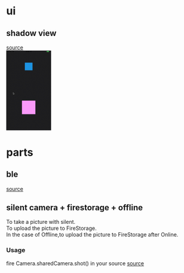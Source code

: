 # ui
## shadow view
<a href="https://github.com/highchops1981/mypace-swift/tree/master/ui/shadowView">source</a><br>
<img src="https://github.com/highchops1981/mypace-res/blob/master/shadowview.gif" alt="" title="" width=120>
# parts
## ble
<a href="https://github.com/highchops1981/mypace-swift/tree/master/parts/ble">source</a><br>
## silent camera + firestorage + offline
To take a picture with silent.<br>
To upload the picture to FireStorage.<br>
In the case of  Offline,to upload the picture to FireStorage after Online.<br>
### Usage
fire Camera.sharedCamera.shot() in your source
<a href="https://github.com/highchops1981/mypace-swift/tree/master/parts/silent%20camera%2Bfirestorage%2Boffline/silentcamera%2Bfirestorage%2Boffline">source</a><br>


